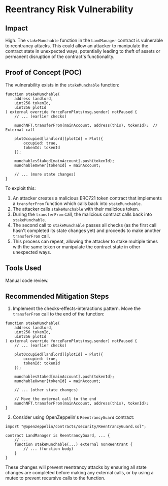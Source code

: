 # Reentrancy Risk Vulnerability

## Impact

High. The `stakeMunchable` function in the `LandManager` contract is vulnerable to reentrancy attacks. This could allow an attacker to manipulate the contract state in unexpected ways, potentially leading to theft of assets or permanent disruption of the contract's functionality.

## Proof of Concept (POC)

The vulnerability exists in the `stakeMunchable` function:

```solidity
function stakeMunchable(
    address landlord,
    uint256 tokenId,
    uint256 plotId
) external override forceFarmPlots(msg.sender) notPaused {
    // ... (earlier checks)
    
    munchNFT.transferFrom(mainAccount, address(this), tokenId);  // External call

    plotOccupied[landlord][plotId] = Plot({
        occupied: true,
        tokenId: tokenId
    });

    munchablesStaked[mainAccount].push(tokenId);
    munchableOwner[tokenId] = mainAccount;

    // ... (more state changes)
}
```

To exploit this:
1. An attacker creates a malicious ERC721 token contract that implements a `transferFrom` function which calls back into `stakeMunchable`.
2. The attacker calls `stakeMunchable` with their malicious token.
3. During the `transferFrom` call, the malicious contract calls back into `stakeMunchable`.
4. The second call to `stakeMunchable` passes all checks (as the first call hasn't completed its state changes yet) and proceeds to make another `transferFrom` call.
5. This process can repeat, allowing the attacker to stake multiple times with the same token or manipulate the contract state in other unexpected ways.

## Tools Used

Manual code review.

## Recommended Mitigation Steps

1. Implement the checks-effects-interactions pattern. Move the `transferFrom` call to the end of the function:

```solidity
function stakeMunchable(
    address landlord,
    uint256 tokenId,
    uint256 plotId
) external override forceFarmPlots(msg.sender) notPaused {
    // ... (earlier checks)

    plotOccupied[landlord][plotId] = Plot({
        occupied: true,
        tokenId: tokenId
    });

    munchablesStaked[mainAccount].push(tokenId);
    munchableOwner[tokenId] = mainAccount;

    // ... (other state changes)

    // Move the external call to the end
    munchNFT.transferFrom(mainAccount, address(this), tokenId);
}
```

2. Consider using OpenZeppelin's `ReentrancyGuard` contract:

```solidity
import "@openzeppelin/contracts/security/ReentrancyGuard.sol";

contract LandManager is ReentrancyGuard, ... {
    // ...
    function stakeMunchable(...) external nonReentrant {
        // ... (function body)
    }
}
```

These changes will prevent reentrancy attacks by ensuring all state changes are completed before making any external calls, or by using a mutex to prevent recursive calls to the function.
